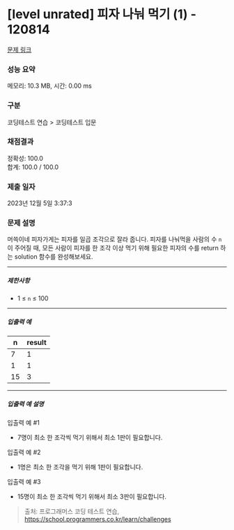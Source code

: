 # [level unrated] 피자 나눠 먹기 (1) - 120814 

[문제 링크](https://school.programmers.co.kr/learn/courses/30/lessons/120814) 

### 성능 요약

메모리: 10.3 MB, 시간: 0.00 ms

### 구분

코딩테스트 연습 > 코딩테스트 입문

### 채점결과

정확성: 100.0<br/>합계: 100.0 / 100.0

### 제출 일자

2023년 12월 5일 3:37:3

### 문제 설명

<p>머쓱이네 피자가게는 피자를 일곱 조각으로 잘라 줍니다. 피자를 나눠먹을 사람의 수 <code>n</code>이 주어질 때, 모든 사람이 피자를 한 조각 이상 먹기 위해 필요한 피자의 수를 return 하는 solution 함수를 완성해보세요.</p>

<hr>

<h5>제한사항</h5>

<ul>
<li>1 ≤ <code>n</code> ≤ 100</li>
</ul>

<hr>

<h5>입출력 예</h5>
<table class="table">
        <thead><tr>
<th>n</th>
<th>result</th>
</tr>
</thead>
        <tbody><tr>
<td>7</td>
<td>1</td>
</tr>
<tr>
<td>1</td>
<td>1</td>
</tr>
<tr>
<td>15</td>
<td>3</td>
</tr>
</tbody>
      </table>
<hr>

<h5>입출력 예 설명</h5>

<p>입출력 예 #1</p>

<ul>
<li>7명이 최소 한 조각씩 먹기 위해서 최소 1판이 필요합니다.</li>
</ul>

<p>입출력 예 #2</p>

<ul>
<li>1명은 최소 한 조각을 먹기 위해 1판이 필요합니다.</li>
</ul>

<p>입출력 예 #3</p>

<ul>
<li>15명이 최소 한 조각씩 먹기 위해서 최소 3판이 필요합니다.</li>
</ul>


> 출처: 프로그래머스 코딩 테스트 연습, https://school.programmers.co.kr/learn/challenges
